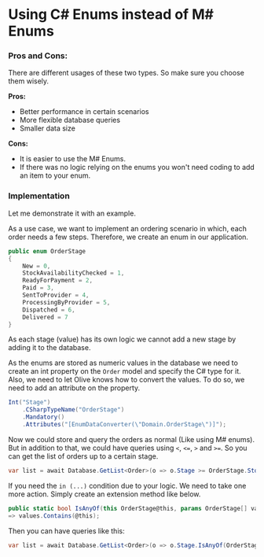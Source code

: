﻿
# Using C# Enums instead of M# Enums

### Pros and Cons:
There are different usages of these two types. So make sure you choose them wisely.

**Pros:**
- Better performance in certain scenarios
- More flexible database queries
- Smaller data size

**Cons:**
- It is easier to use the M# Enums.
- If there was no logic relying on the enums you won't need coding to add an item to your enum.

### Implementation
Let me demonstrate it with an example. 

As a use case, we want to implement an ordering scenario in which, each order needs a few steps. Therefore, we create an enum in our application.
```c#
public enum OrderStage
{
    New = 0,
    StockAvailabilityChecked = 1,
    ReadyForPayment = 2,
    Paid = 3,
    SentToProvider = 4,
    ProcessingByProvider = 5,
    Dispatched = 6,
    Delivered = 7
}
```
As each stage (value) has its own logic we cannot add a new stage by adding it to the database.

As the enums are stored as numeric values in the database we need to create an int property on the `Order` model and specify the C# type for it. Also, we need to let Olive knows how to convert the values. To do so, we need to add an attribute on the property.

```c#
Int("Stage")
    .CSharpTypeName("OrderStage")
    .Mandatory()
    .Attributes("[EnumDataConverter(\"Domain.OrderStage\")]");
```

Now we could store and query the orders as normal (Like using M# enums). But in addition to that, we could have queries using `<`, `<=`, `>` and `>=`. So you can get the list of orders up to a certain stage.

```c#
var list = await Database.GetList<Order>(o => o.Stage >= OrderStage.StockAvailabilityChecked && o.Stage < OrderStage.SentToProvider)
```

If you need the `in (...)` condition due to your logic. We need to take one more action. Simply create an extension method like below.
```c#
public static bool IsAnyOf(this OrderStage@this, params OrderStage[] values) 
=> values.Contains(@this);
```
Then you can have queries like this:
```c#
var list = await Database.GetList<Order>(o => o.Stage.IsAnyOf(OrderStage.StockAvailabilityChecked, OrderStage.SentToProvider));
```